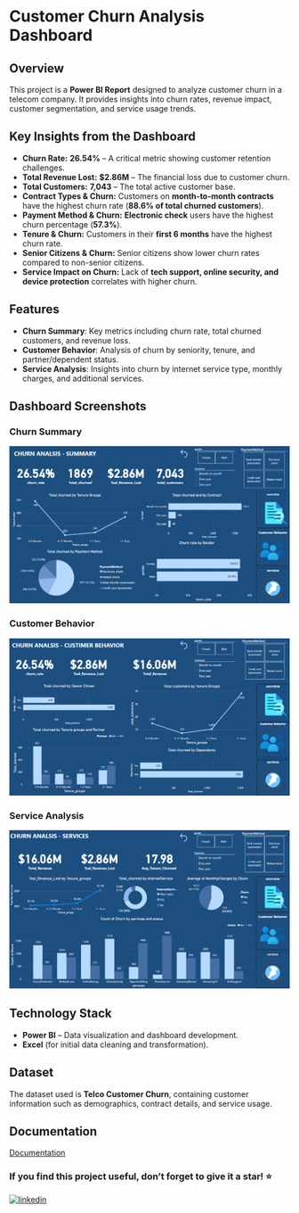 # Customer Churn Analysis Dashboard

## Overview
This project is a **Power BI Report** designed to analyze customer churn in a telecom company. It provides insights into churn rates, revenue impact, customer segmentation, and service usage trends.


## Key Insights from the Dashboard  
- **Churn Rate:** **26.54%** – A critical metric showing customer retention challenges.  
- **Total Revenue Lost:** **$2.86M** – The financial loss due to customer churn.  
- **Total Customers:** **7,043** – The total active customer base.  
- **Contract Types & Churn:** Customers on **month-to-month contracts** have the highest churn rate (**88.6% of total churned customers**).  
- **Payment Method & Churn:** **Electronic check** users have the highest churn percentage (**57.3%**).  
- **Tenure & Churn:** Customers in their **first 6 months** have the highest churn rate.  
- **Senior Citizens & Churn:** Senior citizens show lower churn rates compared to non-senior citizens.  
- **Service Impact on Churn:** Lack of **tech support, online security, and device protection** correlates with higher churn.  


## Features
- **Churn Summary**: Key metrics including churn rate, total churned customers, and revenue loss.
- **Customer Behavior**: Analysis of churn by seniority, tenure, and partner/dependent status.
- **Service Analysis**: Insights into churn by internet service type, monthly charges, and additional services.

## Dashboard Screenshots
### Churn Summary
![Churn Summary](Report_Snapshots/1.png)

### Customer Behavior
![Customer Behavior](Report_Snapshots/2.png)

### Service Analysis
![Service Analysis](Report_Snapshots/3.png)

##  Technology Stack  
- **Power BI** – Data visualization and dashboard development.
- **Excel** (for initial data cleaning and transformation).

## Dataset
The dataset used is **Telco Customer Churn**, containing customer information such as demographics, contract details, and service usage.

## Documentation

[Documentation](Reports/Objectives.docx)


### If you find this project useful, don’t forget to give it a star! ⭐ 
[![linkedin](https://img.shields.io/badge/linkedin-0A66C2?style=for-the-badge&logo=linkedin&logoColor=white)](https://www.linkedin.com/in/fayez-elashmony-812a56351)
